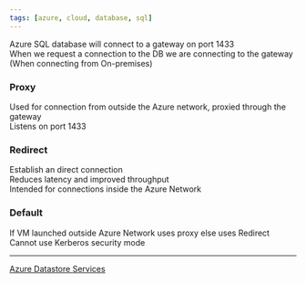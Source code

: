 ```yaml
---
tags: [azure, cloud, database, sql]
---
```


Azure SQL database will connect to a gateway on port 1433  
When we request a connection to the DB we are connecting to the gateway (When connecting from On-premises)

### Proxy

Used for connection from outside the Azure network, proxied through the gateway  
Listens on port 1433

### Redirect

Establish an direct connection  
Reduces latency and improved throughput  
Intended for connections inside the Azure Network

### Default

If VM launched outside Azure Network uses proxy else uses Redirect  
Cannot use Kerberos security mode

---

[Azure Datastore Services](../Azure%20Datastore%20Services.md)
